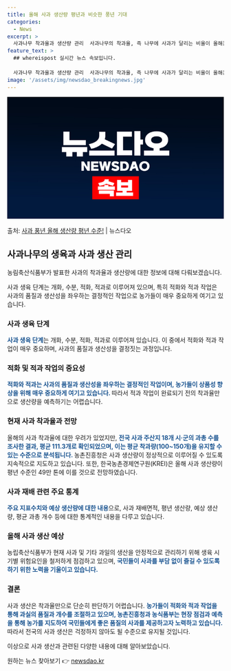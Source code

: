 ```yaml
---
title: 올해 사과 생산량 평년과 비슷한 풍년 기대
categories:
  - News
excerpt: >
  사과나무 착과율과 생산량 관리  사과나무의 착과율, 즉 나무에 사과가 달리는 비율이 올해는 30% 수준에 그…
feature_text: >
  ## whereispost 실시간 뉴스 속보입니다.

  사과나무 착과율과 생산량 관리  사과나무의 착과율, 즉 나무에 사과가 달리는 비율이 올해는 30% 수준에 그…
image: '/assets/img/newsdao_breakingnews.jpg'
---
```


![뉴스다오 속보](/assets/img/newsdao_breakingnews.jpg)

<p>출처: <a href="https://newsdao.kr/3999" rel="dofollow">사과 풍년 올해 생산량 평년 수준!</a> | 뉴스다오</p>

<h2 data-ke-size="size26">사과나무의 생육과 사과 생산 관리</h2>
농림축산식품부가 발표한 사과의 착과율과 생산량에 대한 정보에 대해 다뤄보겠습니다.

<p data-ke-size="size16">사과 생육 단계는 개화, 수분, 적화, 적과로 이루어져 있으며, 특히 적화와 적과 작업은 사과의 품질과 생산성을 좌우하는 결정적인 작업으로 농가들이 매우 중요하게 여기고 있습니다. </p>

<h3>사과 생육 단계</h3>
<b><span style="color: #1a5490;">사과 생육 단계</span></b>는 개화, 수분, 적화, 적과로 이루어져 있습니다. 이 중에서 적화와 적과 작업이 매우 중요하며, 사과의 품질과 생산성을 결정짓는 과정입니다.

<h3>적화 및 적과 작업의 중요성</h3>
<b><span style="color: #1a5490;">적화와 적과는 사과의 품질과 생산성을 좌우하는 결정적인 작업이며, 농가들이 상품성 향상을 위해 매우 중요하게 여기고 있습니다. </span></b>따라서 적과 작업이 완료되기 전의 착과율만으로 생산량을 예측하기는 어렵습니다.

<h3>현재 사과 착과율과 전망</h3>
올해의 사과 착과율에 대한 우려가 있었지만, <b><span style="color: #1a5490;">전국 사과 주산지 18개 시·군의 과총 수를 조사한 결과, 평균 111.3개로 확인되었으며, 이는 평균 착과량(100~150개)을 유지할 수 있는 수준으로 분석됩니다. </span></b>농촌진흥청은 사과 생산량이 정상적으로 이루어질 수 있도록 지속적으로 지도하고 있습니다. 또한, 한국농촌경제연구원(KREI)은 올해 사과 생산량이 평년 수준인 49만 톤에 이를 것으로 전망하였습니다.

<h3>사과 재배 관련 주요 통계</h3>
<b><span style="color: #1a5490;">주요 지표수치와 예상 생산량에 대한 내용</span></b>으로, 사과 재배면적, 평년 생산량, 예상 생산량, 평균 과총 개수 등에 대한 통계적인 내용을 다루고 있습니다.

<h3>올해 사과 생산 예상</h3>
농립축산식품부가 현재 사과 및 기타 과일의 생산을 안정적으로 관리하기 위해 생육 시기별 위험요인을 철저하게 점검하고 있으며, <b><span style="color: #1a5490;">국민들이 사과를 부담 없이 즐길 수 있도록 하기 위한 노력을 기울이고 있습니다.</span></b>

<h3>결론</h3>
사과 생산은 착과율만으로 단순히 판단하기 어렵습니다. <b><span style="color: #1a5490;">농가들이 적화와 적과 작업을 통해 과실의 품질과 개수를 조절하고 있으며, 농촌진흥청과 농식품부는 현장 점검과 예측을 통해 농가를 지도하여 국민들에게 좋은 품질의 사과를 제공하고자 노력하고 있습니다.</span></b> 따라서 전국의 사과 생산은 걱정하지 않아도 될 수준으로 유지될 것입니다.

이상으로 사과 생산과 관련된 다양한 내용에 대해 알아보았습니다. 

원하는 뉴스 찾아보기 👉 <a href="https://newsdao.kr" rel="dofollow">newsdao.kr</a>


